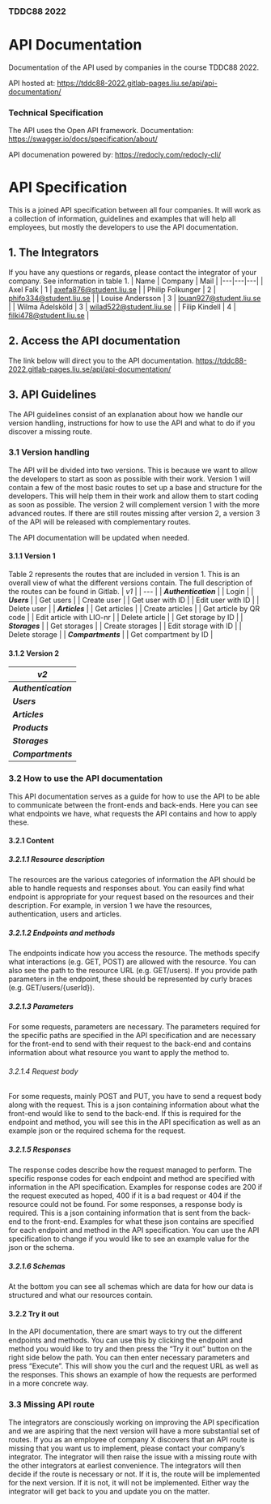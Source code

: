 ### TDDC88 2022 
# API Documentation
Documentation of the API used by companies in the course TDDC88 2022.

API hosted at: https://tddc88-2022.gitlab-pages.liu.se/api/api-documentation/

### Technical Specification  
The API uses the Open API framework.
Documentation: https://swagger.io/docs/specification/about/

API documenation powered by: https://redocly.com/redocly-cli/
# API Specification
This is a joined API specification between all four companies. It will work as a collection of information, guidelines and examples that will help all employees, but mostly the developers to use the API documentation.
## 1. The Integrators
If you have any questions or regards, please contact the integrator of your company. See information in table 1.
|     Name    |     Company    |     Mail    |
|---|---|---|
|     Axel Falk    |     1    |     axefa876@student.liu.se    |
|     Philip Folkunger    |     2    |     phifo334@student.liu.se    |
|     Louise Andersson    |     3    |     louan927@student.liu.se    |
|     Wilma Adelsköld    |     3    |     wilad522@student.liu.se    |
|     Filip Kindell    |     4    |     filki478@student.liu.se  |
## 2. Access the API documentation

The link below will direct you to the API documentation.
https://tddc88-2022.gitlab-pages.liu.se/api/api-documentation/
## 3. API Guidelines
The API guidelines consist of an explanation about how we handle our version handling, instructions for how to use the API and what to do if you discover a missing route.
### 3.1 Version handling
The API will be divided into two versions. This is because we want to allow the developers to start as soon as possible with their work. Version 1 will contain a few of the most basic routes to set up a base and structure for the developers. This will help them in their work and allow them to start coding as soon as possible. The version 2 will complement version 1 with the more advanced routes. If there are still routes missing after version 2, a version 3 of the API will be released with complementary routes.

The API documentation will be updated when needed.
#### 3.1.1 Version 1
Table 2 represents the routes that are included in version 1. This is an overall view of what the different versions contain. The full description of the routes can be found in Gitlab.
| *v1* |
| --- |
  |     ***Authentication***    |
|     Login    |
|     ***Users***    |
|     Get users    |
|     Create user    |
|     Get user with ID    |
|     Edit user with ID    |
|     Delete user    |
|     ***Articles***    |
|     Get articles    |
|     Create articles    |
|     Get article by QR code    |
|     Edit article with LIO-nr    |
|     Delete article    |
|     Get storage by ID    |
|     ***Storages***    |
|     Get storages    |
|     Create storages    |
|     Edit storage with ID    |
|     Delete storage    |
|     ***Compartments***    |
|     Get compartment by ID    |

#### 3.1.2 Version 2
| ***v2*** |
|---|
|     ***Authentication***    |
|     ***Users***    |
|     ***Articles***    |
|     ***Products***    |
|     ***Storages***    |
|     ***Compartments***    |

### 3.2 How to use the API documentation

This API documentation serves as a guide for how to use the API to be able to communicate between the front-ends and back-ends. Here you can see what endpoints we have, what requests the API contains and how to apply these.

#### 3.2.1 Content

##### 3.2.1.1 Resource description

The resources are the various categories of information the API should be able to handle requests and responses about. You can easily find what endpoint is appropriate for your request based on the resources and their description. For example, in version 1 we have the resources, authentication, users and articles.

##### 3.2.1.2 Endpoints and methods

The endpoints indicate how you access the resource. The methods specify what interactions (e.g. GET, POST) are allowed with the resource. You can also see the path to the resource URL (e.g. GET/users). If you provide path parameters in the endpoint, these should be represented by curly braces (e.g. GET/users/{userId}).

##### 3.2.1.3 Parameters

For some requests, parameters are necessary. The parameters required for the specific paths are specified in the API specification and are necessary for the front-end to send with their request to the back-end and contains information about what resource you want to apply the method to.

###### 3.2.1.4 Request body

For some requests, mainly POST and PUT, you have to send a request body along with the request. This is a json containing information about what the front-end would like to send to the back-end. If this is required for the endpoint and method, you will see this in the API specification as well as an example json or the required schema for the request.

##### 3.2.1.5 Responses

The response codes describe how the request managed to perform. The specific response codes for each endpoint and method are specified with information in the API specification. Examples for response codes are 200 if the request executed as hoped, 400 if it is a bad request or 404 if the resource could not be found. For some responses, a response body is required. This is a json containing information that is sent from the back-end to the front-end. Examples for what these json contains are specified for each endpoint and method in the API specification. You can use the API specification to change if you would like to see an example value for the json or the schema.

##### 3.2.1.6 Schemas

At the bottom you can see all schemas which are data for how our data is structured and what our resources contain.

#### 3.2.2 Try it out

In the API documentation, there are smart ways to try out the different endpoints and methods. You can use this by clicking the endpoint and method you would like to try and then press the “Try it out” button on the right side below the path. You can then enter necessary parameters and press “Execute”. This will show you the curl and the request URL as well as the responses. This shows an example of how the requests are performed in a more concrete way.

### 3.3 Missing API route

The integrators are consciously working on improving the API specification and we are aspiring that the next version will have a more substantial set of routes. If you as an employee of company X discovers that an API route is missing that you want us to implement, please contact your company’s integrator. The integrator will then raise the issue with a missing route with the other integrators at earliest convenience. The integrators will then decide if the route is necessary or not. If it is, the route will be implemented for the next version. If it is not, it will not be implemented. Either way the integrator will get back to you and update you on the matter.
